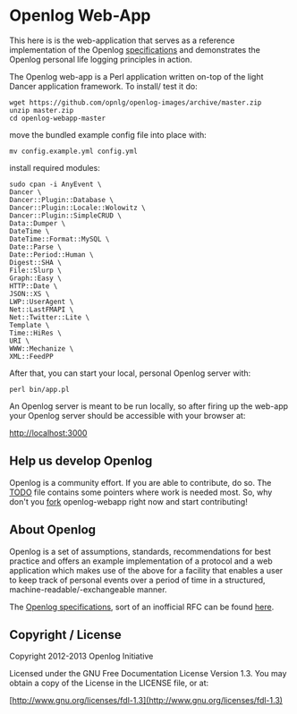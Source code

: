 Openlog Web-App
===============

This here is is the web-application that serves as a reference
implementation of the Openlog [specifications](https://raw.github.com/opnlg/openlog-specs/master/openlog)
and demonstrates the Openlog personal life logging principles
in action.

The Openlog web-app is a Perl application written on-top of the
light Dancer application framework. To install/ test it do:

    wget https://github.com/opnlg/openlog-images/archive/master.zip
    unzip master.zip
    cd openlog-webapp-master

move the bundled example config file into place with:

    mv config.example.yml config.yml

install required modules:

    sudo cpan -i AnyEvent \
    Dancer \
    Dancer::Plugin::Database \
    Dancer::Plugin::Locale::Wolowitz \
    Dancer::Plugin::SimpleCRUD \
    Data::Dumper \
    DateTime \
    DateTime::Format::MySQL \
    Date::Parse \
    Date::Period::Human \
    Digest::SHA \
    File::Slurp \
    Graph::Easy \
    HTTP::Date \
    JSON::XS \
    LWP::UserAgent \
    Net::LastFMAPI \
    Net::Twitter::Lite \
    Template \
    Time::HiRes \
    URI \
    WWW::Mechanize \
    XML::FeedPP

After that, you can start your local, personal Openlog server with:

    perl bin/app.pl

An Openlog server is meant to be run locally, so after firing up the 
web-app your Openlog server should be accessible with your browser at:

[http://localhost:3000](http://localhost:3000)


## Help us develop Openlog

Openlog is a community effort. If you are able to contribute, do so.
The [TODO](https://raw.github.com/opnlg/openlog-webapp/master/TODO)
file contains some pointers where work is needed most. So, why don't 
you [fork](https://github.com/opnlg/openlog-webapp/fork) openlog-webapp
right now and start contributing!


## About Openlog

Openlog is a set of assumptions, standards, recommendations for
best practice and offers an example implementation of a protocol
and a web application which makes use of the above for a facility
that enables a user to keep track of personal events over a period
of time in a structured, machine-readable/-exchangeable manner.

The [Openlog specifications](https://raw.github.com/opnlg/openlog-specs/master/openlog),
sort of an inofficial RFC can be found [here](https://raw.github.com/opnlg/openlog-specs/master/openlog).


## Copyright / License

Copyright 2012-2013 Openlog Initiative

Licensed under the GNU Free Documentation License Version 1.3.
You may obtain a copy of the License in the LICENSE file, or at:

[http://www.gnu.org/licenses/fdl-1.3](http://www.gnu.org/licenses/fdl-1.3)
